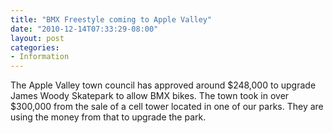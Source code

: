 ```yaml
---
title: "BMX Freestyle coming to Apple Valley"
date: "2010-12-14T07:33:29-08:00"
layout: post
categories:
- Information
---
```


The Apple Valley town council has approved around $248,000 to upgrade James Woody Skatepark to allow BMX bikes. The town took in over $300,000 from the sale of a cell tower located in one of our parks. They are using the money from that to upgrade the park.